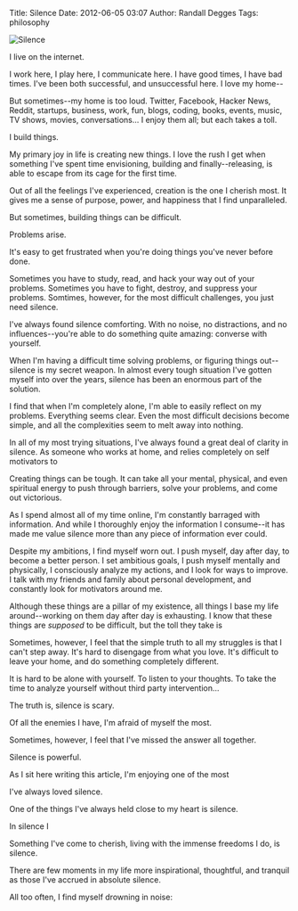 Title: Silence
Date: 2012-06-05 03:07
Author: Randall Degges
Tags: philosophy


![Silence][]

I live on the internet.

I work here, I play here, I communicate here. I have good times, I have bad
times. I've been both successful, and unsuccessful here. I love my home--

But sometimes--my home is too loud. Twitter, Facebook, Hacker News, Reddit,
startups, business, work, fun, blogs, coding, books, events, music, TV shows,
movies, conversations... I enjoy them all; but each takes a toll.


I build things.

My primary joy in life is creating new things. I love the rush I get when
something I've spent time envisioning, building and finally--releasing, is able
to escape from its cage for the first time.

Out of all the feelings I've experienced, creation is the one I cherish most. It
gives me a sense of purpose, power, and happiness that I find unparalleled.


But sometimes, building things can be difficult.


Problems arise.

It's easy to get frustrated when you're doing things you've never before done.

Sometimes you have to study, read, and hack your way out of your
problems. Sometimes you have to fight, destroy, and suppress your
problems. Somtimes, however, for the most difficult challenges, you just need
silence.

I've always found silence comforting. With no noise, no distractions, and no
influences--you're able to do something quite amazing: converse with yourself.

When I'm having a difficult time solving problems, or figuring things
out--silence is my secret weapon. In almost every tough situation I've gotten
myself into over the years, silence has been an enormous part of the solution.

I find that when I'm completely alone, I'm able to easily reflect on my
problems. Everything seems clear. Even the most difficult decisions become
simple, and all the complexities seem to melt away into nothing.

In all of my most trying situations, I've always found a great deal of clarity
in silence. As someone who works at home, and relies completely on self
motivators to 

Creating things can be tough. It can take all your mental, physical, and even
spiritual energy to push through barriers, solve your problems, and come out
victorious.

As I spend almost all of my time online, I'm constantly barraged with
information. And while I thoroughly enjoy the information I consume--it has made
me value silence more than any piece of information ever could.

Despite my ambitions, I find myself worn out. I push myself, day after day, to
become a better person. I set ambitious goals, I push myself mentally and
physically, I consciously analyze my actions, and I look for ways to improve. I
talk with my friends and family about personal development, and constantly look
for motivators around me.

Although these things are a pillar of my existence, all things I base my life
around--working on them day after day is exhausting. I know that these things
are *supposed* to be difficult, but the toll they take is 

Sometimes, however, I feel that the simple truth to all my struggles is that I
can't step away. It's hard to disengage from what you love. It's difficult to
leave your home, and do something completely different.

It is hard to be alone with yourself. To listen to your thoughts. To take the
time to analyze yourself without third party intervention...

The truth is, silence is scary.

Of all the enemies I have, I'm afraid of myself the most.

Sometimes, however, I feel that I've missed the answer all together.

Silence is powerful.

As I sit here writing this article, I'm enjoying one of the most 

I've always loved silence. 

One of the things I've always held close to my heart is silence.

In silence I 

Something I've come to cherish, living with the immense freedoms I do, is
silence.

There are few moments in my life more inspirational, thoughtful, and tranquil as
those I've accrued in absolute silence.

All too often, I find myself drowning in noise: 


  [Silence]: http://getfile6.posterous.com/getfile/files.posterous.com/temp-2012-06-04/oJejcapFpdjetHmjbDgEggeImjasvJAhtjvFBtohCaqlnxgveodbpapqBxyq/silence.jpg.scaled696.jpg
